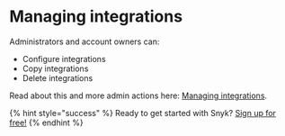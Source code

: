 # Managing integrations

Administrators and account owners can:

* Configure integrations
* Copy integrations
* Delete integrations

Read about this and more admin actions here: [Managing integrations](./).

{% hint style="success" %}
Ready to get started with Snyk? [Sign up for free!](https://snyk.io/login?cta=sign-up&loc=footer&page=support_docs_page)
{% endhint %}

